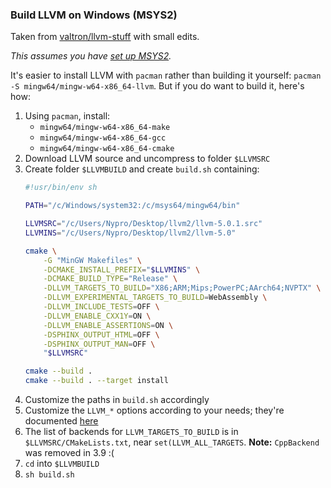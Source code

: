 ### Build LLVM on Windows (MSYS2)

Taken from [valtron/llvm-stuff](https://github.com/valtron/llvm-stuff/wiki/Build-LLVM-with-MSYS2) with small edits.

_This assumes you have [set up MSYS2](/valtron/llvm-stuff/wiki/Set-up-Windows-dev-environment-with-MSYS2)._

It's easier to install LLVM with `pacman` rather than building it yourself: `pacman -S mingw64/mingw-w64-x86_64-llvm`. But if you do want to build it, here's how:

1. Using `pacman`, install:
    * `mingw64/mingw-w64-x86_64-make`
    * `mingw64/mingw-w64-x86_64-gcc`
    * `mingw64/mingw-w64-x86_64-cmake`
2. Download LLVM source and uncompress to folder `$LLVMSRC`
3. Create folder `$LLVMBUILD` and create `build.sh` containing:
    ```sh
    #!usr/bin/env sh
    
    PATH="/c/Windows/system32:/c/msys64/mingw64/bin"

    LLVMSRC="/c/Users/Nypro/Desktop/llvm2/llvm-5.0.1.src"
    LLVMINS="/c/Users/Nypro/Desktop/llvm2/llvm-5.0"

    cmake \
        -G "MinGW Makefiles" \
        -DCMAKE_INSTALL_PREFIX="$LLVMINS" \
        -DCMAKE_BUILD_TYPE="Release" \
        -DLLVM_TARGETS_TO_BUILD="X86;ARM;Mips;PowerPC;AArch64;NVPTX" \
        -DLLVM_EXPERIMENTAL_TARGETS_TO_BUILD=WebAssembly \
        -DLLVM_INCLUDE_TESTS=OFF \
        -DLLVM_ENABLE_CXX1Y=ON \
        -DLLVM_ENABLE_ASSERTIONS=ON \
        -DSPHINX_OUTPUT_HTML=OFF \
        -DSPHINX_OUTPUT_MAN=OFF \
        "$LLVMSRC"

    cmake --build .
    cmake --build . --target install
    ```
4. Customize the paths in `build.sh` accordingly
5. Customize the `LLVM_*` options according to your needs; they're documented [here](http://llvm.org/docs/CMake.html#llvm-specific-variables)
6. The list of backends for `LLVM_TARGETS_TO_BUILD` is in `$LLVMSRC/CMakeLists.txt`, near `set(LLVM_ALL_TARGETS`. **Note:** `CppBackend` was removed in 3.9 :(
7. `cd` into `$LLVMBUILD`
8. `sh build.sh`
